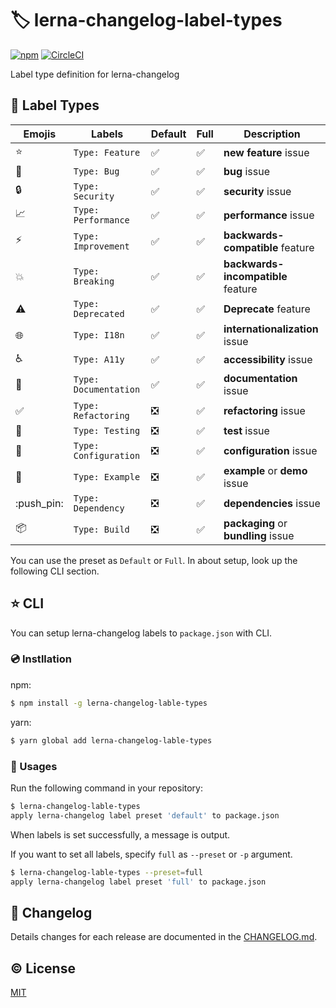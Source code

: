 # :label: lerna-changelog-label-types

[![npm](https://img.shields.io/npm/v/lerna-changelog-label-types.svg)](https://www.npmjs.com/package/lerna-changelog-label-types)
[![CircleCI](https://circleci.com/gh/kazupon/lerna-changelog-label-types.svg?style=svg)](https://circleci.com/gh/kazupon/lerna-changelog-label-types)

Label type definition for lerna-changelog


## :notebook: Label Types

| Emojis                      | Labels                | Default                         | Full                 | Description                         |
|-----------------------------|-----------------------|---------------------------------|----------------------|-------------------------------------|
| :star:                      | `Type: Feature`       |  :white_check_mark:             |  :white_check_mark:  | **new feature** issue               |
| :bug:                       | `Type: Bug`           |  :white_check_mark:             |  :white_check_mark:  | **bug** issue                       |
| :lock:                      | `Type: Security`      |  :white_check_mark:             |  :white_check_mark:  | **security** issue                  |
| :chart_with_upwards_trend:  | `Type: Performance`   |  :white_check_mark:             |  :white_check_mark:  | **performance** issue               |
| :zap:                       | `Type: Improvement`   |  :white_check_mark:             |  :white_check_mark:  | **backwards-compatible** feature    |
| :boom:                      | `Type: Breaking`      |  :white_check_mark:             |  :white_check_mark:  | **backwards-incompatible** feature  |
| :warning:                   | `Type: Deprecated`    |  :white_check_mark:             |  :white_check_mark:  | **Deprecate** feature               |
| :globe_with_meridians:      | `Type: I18n`          |  :white_check_mark:             |  :white_check_mark:  | **internationalization** issue      |
| :wheelchair:                | `Type: A11y`          |  :white_check_mark:             |  :white_check_mark:  | **accessibility** issue             |
| :shirt:                     | `Type: Documentation` |  :white_check_mark:             |  :white_check_mark:  | **documentation** issue             |
| :white_check_mark:          | `Type: Refactoring`   |  :negative_squared_cross_mark:  |  :white_check_mark:  | **refactoring** issue               |
| :pencil:                    | `Type: Testing`       |  :negative_squared_cross_mark:  |  :white_check_mark:  | **test** issue                      |
| :wrench:                    | `Type: Configuration` |  :negative_squared_cross_mark:  |  :white_check_mark:  | **configuration**  issue            |
| :lollipop:                  | `Type: Example`       |  :negative_squared_cross_mark:  |  :white_check_mark:  | **example** or **demo** issue       |
| :push_pin:                  | `Type: Dependency`    |  :negative_squared_cross_mark:  |  :white_check_mark:  | **dependencies** issue              |
| :package:                   | `Type: Build`         |  :negative_squared_cross_mark:  |  :white_check_mark:  | **packaging** or **bundling** issue |

You can use the preset as `Default` or `Full`. In about setup, look up the following CLI section.


## :star: CLI

You can setup lerna-changelog labels to `package.json` with CLI.

### :cd: Instllation

npm:
```bash
$ npm install -g lerna-changelog-lable-types
```

yarn:
```bash
$ yarn global add lerna-changelog-lable-types
```

### :rocket: Usages

Run the following command in your repository:

```bash
$ lerna-changelog-lable-types  
apply lerna-changelog label preset 'default' to package.json
```

When labels is set successfully, a message is output.

If you want to set all labels, specify `full` as `--preset` or `-p` argument.

```bash
$ lerna-changelog-lable-types --preset=full
apply lerna-changelog label preset 'full' to package.json
```


## :scroll: Changelog
Details changes for each release are documented in the [CHANGELOG.md](https://github.com/kazupon/lerna-changelog-label-types/blob/master/CHANGELOG.md).


## :copyright: License

[MIT](http://opensource.org/licenses/MIT)
